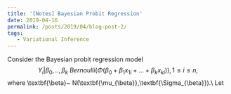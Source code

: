 ```yaml
---
title: '[Notes] Bayesian Probit Regression'
date: 2019-04-16
permalink: /posts/2019/04/blog-post-2/
tags:
   - Variational Inference
---
```


Consider the Bayesian probit regression model 
$$
Y_i|\beta_0,..,\beta_k ~ Bernoulli(\Phi(\beta_0+\beta_1x_{1i}+...+\beta_kx_{ki})), 1\leq i\leq n,
$$
where \textbf{\beta}~ N(\textbf{\mu_{\beta}},\textbf{\Sigma_{\beta}}).\\
Let 
